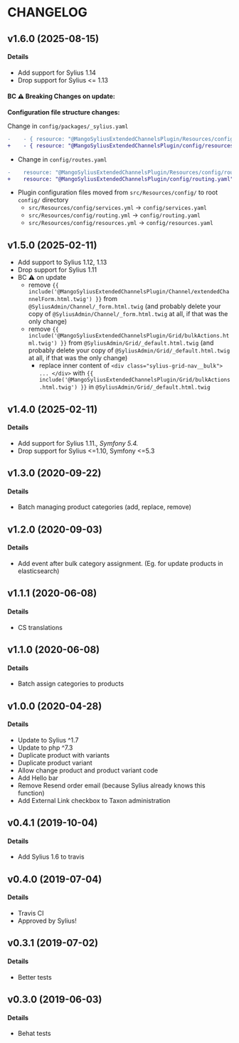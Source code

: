 # CHANGELOG

## v1.6.0 (2025-08-15)

#### Details

- Add support for Sylius 1.14
- Drop support for Sylius <= 1.13

#### BC ⚠️ Breaking Changes on update:

**Configuration file structure changes:**

Change in `config/packages/_sylius.yaml`
```diff
-    - { resource: "@MangoSyliusExtendedChannelsPlugin/Resources/config/resources.yaml" }
+    - { resource: "@MangoSyliusExtendedChannelsPlugin/config/resources.yaml" }
```
- Change in `config/routes.yaml`

```diff
-    resource: "@MangoSyliusExtendedChannelsPlugin/Resources/config/routing.yaml"
+    resource: "@MangoSyliusExtendedChannelsPlugin/config/routing.yaml"
```

- Plugin configuration files moved from `src/Resources/config/` to root `config/` directory
  - `src/Resources/config/services.yml` → `config/services.yaml`
  - `src/Resources/config/routing.yml` → `config/routing.yaml`  
  - `src/Resources/config/resources.yml` → `config/resources.yaml`

## v1.5.0 (2025-02-11)

- Add support to Sylius 1.12, 1.13
- Drop support for Sylius 1.11
- BC ⚠️ on update
  - remove `{{ include('@MangoSyliusExtendedChannelsPlugin/Channel/extendedChannelForm.html.twig') }}` from `@SyliusAdmin/Channel/_form.html.twig` (and probably delete your copy of `@SyliusAdmin/Channel/_form.html.twig` at all, if that was the only change)
  - remove `{{ include('@MangoSyliusExtendedChannelsPlugin/Grid/bulkActions.html.twig') }}` from `@SyliusAdmin/Grid/_default.html.twig` (and probably delete your copy of `@SyliusAdmin/Grid/_default.html.twig` at all, if that was the only change)
    - replace inner content of `<div class="sylius-grid-nav__bulk"> ... </div>` with `{{ include('@MangoSyliusExtendedChannelsPlugin/Grid/bulkActions.html.twig') }}` in `@SyliusAdmin/Grid/_default.html.twig` 

## v1.4.0 (2025-02-11)

#### Details

- Add support for Sylius 1.11.*, Symfony 5.4.*
- Drop support for Sylius <=1.10, Symfony <=5.3

## v1.3.0 (2020-09-22)

#### Details

- Batch managing product categories (add, replace, remove)

## v1.2.0 (2020-09-03)

#### Details

- Add event after bulk category assignment. (Eg. for update products in elasticsearch)

## v1.1.1 (2020-06-08)

#### Details

- CS translations

## v1.1.0 (2020-06-08)

#### Details

- Batch assign categories to products

## v1.0.0 (2020-04-28)

#### Details

- Update to Sylius ^1.7
- Update to php ^7.3
- Duplicate product with variants
- Duplicate product variant
- Allow change product and product variant code
- Add Hello bar
- Remove Resend order email (because Sylius already knows this function)
- Add External Link checkbox to Taxon administration

## v0.4.1 (2019-10-04)

#### Details

- Add Sylius 1.6 to travis

## v0.4.0 (2019-07-04)

#### Details

- Travis CI
- Approved by Sylius!

## v0.3.1 (2019-07-02)

#### Details

- Better tests

## v0.3.0 (2019-06-03)

#### Details

- Behat tests
